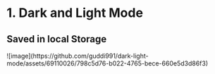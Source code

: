 <h1> 1. Dark and Light Mode</h1>
<h2>Saved in local Storage</h2>
![image](https://github.com/guddi991/dark-light-mode/assets/69110026/798c5d76-b022-4765-bece-660e5d3d86f3)
